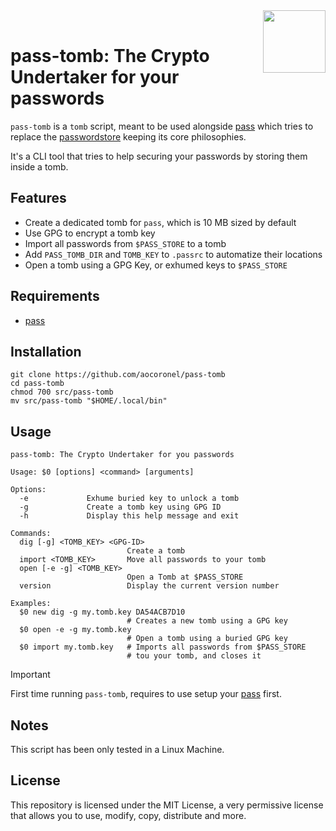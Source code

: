 <img src="https://git.disroot.org/aocoronel/images/raw/branch/main/pass.png" align="right" height="100"/>
<br>

# pass-tomb: The Crypto Undertaker for your passwords

`pass-tomb` is a `tomb` script, meant to be used alongside [pass](https://github.com/aocoronel/pass) which tries to replace the [passwordstore](https://www.passwordstore.org/) keeping its core philosophies.

It's a CLI tool that tries to help securing your passwords by storing them inside a tomb.

## Features

- Create a dedicated tomb for `pass`, which is 10 MB sized by default
- Use GPG to encrypt a tomb key
- Import all passwords from `$PASS_STORE` to a tomb
- Add `PASS_TOMB_DIR` and `TOMB_KEY` to `.passrc` to automatize their locations
- Open a tomb using a GPG Key, or exhumed keys to `$PASS_STORE`

## Requirements

- [pass](https://github.com/aocoronel/pass)

## Installation

```
git clone https://github.com/aocoronel/pass-tomb
cd pass-tomb
chmod 700 src/pass-tomb
mv src/pass-tomb "$HOME/.local/bin"
```

## Usage

```
pass-tomb: The Crypto Undertaker for you passwords

Usage: $0 [options] <command> [arguments]

Options:
  -e             Exhume buried key to unlock a tomb
  -g             Create a tomb key using GPG ID
  -h             Display this help message and exit

Commands:
  dig [-g] <TOMB_KEY> <GPG-ID>
                          Create a tomb
  import <TOMB_KEY>       Move all passwords to your tomb
  open [-e -g] <TOMB_KEY>
                          Open a Tomb at $PASS_STORE
  version                 Display the current version number

Examples:
  $0 new dig -g my.tomb.key DA54ACB7D10
                          # Creates a new tomb using a GPG key
  $0 open -e -g my.tomb.key
                          # Open a tomb using a buried GPG key
  $0 import my.tomb.key   # Imports all passwords from $PASS_STORE
                          # tou your tomb, and closes it
```

> [!IMPORTANT]
> First time running `pass-tomb`, requires to use setup your [pass](https://github.com/aocoronel/pass) first.

## Notes

This script has been only tested in a Linux Machine.

## License

This repository is licensed under the MIT License, a very permissive license that allows you to use, modify, copy, distribute and more.
